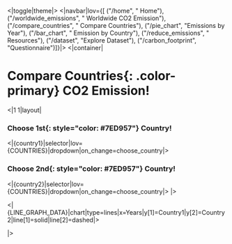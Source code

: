 <|toggle|theme|>
<|navbar|lov={[ ("/home", " Home"), ("/worldwide_emissions", " Worldwide CO2 Emission"), ("/compare_countries", " Compare Countries"), ("/pie_chart", "Emissions by Year"), ("/bar_chart", " Emission by Country"), ("/reduce_emissions", " Resources"), ("/dataset", "Explore Dataset"), ("/carbon_footprint", "Questionnaire")]}|>
<|container|

# Compare **Countries**{: .color-primary} CO2 Emission!

<|1 1|layout|

### Choose **1st**{: style="color: #7ED957"} Country!

<|{country1}|selector|lov={COUNTRIES}|dropdown|on_change=choose_country|>

### Choose **2nd**{: style="color: #7ED957"} Country!

<|{country2}|selector|lov={COUNTRIES}|dropdown|on_change=choose_country|>
|>
<br />

<|{LINE_GRAPH_DATA}|chart|type=lines|x=Years|y[1]=Country1|y[2]=Country2|line[1]=solid|line[2]=dashed|>

|>
